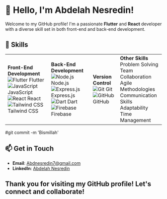 # 👋 Hello, I'm Abdelah Nesredin!

Welcome to my GitHub profile! I'm a passionate **Flutter** and **React** developer with a diverse skill set in both front-end and back-end development.
## 🌟 Skills

<table>
  <tr>
    <td>
      <strong>Front-End Development</strong><br>
            <img src="https://img.shields.io/badge/Flutter-02569B?style=flat&logo=flutter&logoColor=white" alt="Flutter"/> Flutter<br>
      <img src="https://img.shields.io/badge/JavaScript-F7DF1E?style=flat&logo=javascript&logoColor=black" alt="JavaScript"/> JavaScript<br>
      <img src="https://img.shields.io/badge/React-61DAFB?style=flat&logo=react&logoColor=black" alt="React"/> React<br>
      <img src="https://img.shields.io/badge/Tailwind%20CSS-06B6D4?style=flat&logo=tailwind-css&logoColor=white" alt="Tailwind CSS"/> Tailwind CSS<br>
    </td>
    <td>
      <strong>Back-End Development</strong><br>
      <img src="https://img.shields.io/badge/Node.js-339933?style=flat&logo=node.js&logoColor=white" alt="Node.js"/> Node.js<br>
      <img src="https://img.shields.io/badge/Express.js-404D59?style=flat&logo=express&logoColor=white" alt="Express.js"/> Express.js<br>
      <img src="https://img.shields.io/badge/Dart-0175C2?style=flat&logo=dart&logoColor=white" alt="Dart"/> Dart<br>
      <img src="https://img.shields.io/badge/Firebase-FFCA28?style=flat&logo=firebase&logoColor=black" alt="Firebase"/> Firebase
    </td>
    <td>
      <strong>Version Control</strong><br>
      <img src="https://img.shields.io/badge/Git-F05032?style=flat&logo=git&logoColor=white" alt="Git"/> Git<br>
      <img src="https://img.shields.io/badge/GitHub-181717?style=flat&logo=github&logoColor=white" alt="GitHub"/> GitHub
    </td>
    <td>
      <strong>Other Skills</strong><br>
      Problem Solving<br>
      Team Collaboration<br>
      Agile Methodologies<br>
      Communication Skills<br>
      Adaptability<br>
      Time Management
    </td>
  </tr>
</table>

#git commit -m 'Bismillah'

## 📫 Get in Touch

- **Email**: [Abdnesredin7@gmail.com](mailto:abdnesredin7@gmail.com)
- **LinkedIn**: [Abdelah Nesredin](https://www.linkedin.com/in/abdelah-nesredin-a6058b318)

## Thank you for visiting my GitHub profile! Let's connect and collaborate!
